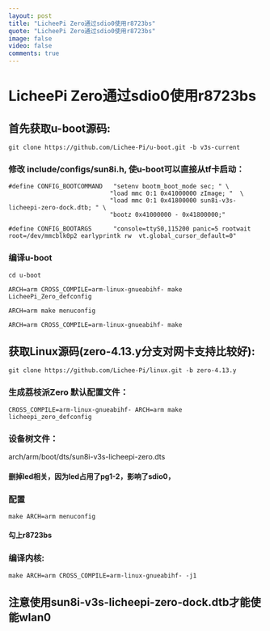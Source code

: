 ```yaml
---
layout: post
title: "LicheePi Zero通过sdio0使用r8723bs"
quote: "LicheePi Zero通过sdio0使用r8723bs"
image: false
video: false
comments: true
---
```


# LicheePi Zero通过sdio0使用r8723bs

## 首先获取u-boot源码:             

`git clone https://github.com/Lichee-Pi/u-boot.git -b v3s-current`

### 修改 include/configs/sun8i.h, 使u-boot可以直接从tf卡启动：

```
#define CONFIG_BOOTCOMMAND   "setenv bootm_boot_mode sec; " \
                            "load mmc 0:1 0x41000000 zImage; "  \
                            "load mmc 0:1 0x41800000 sun8i-v3s-licheepi-zero-dock.dtb; " \
                            "bootz 0x41000000 - 0x41800000;"

#define CONFIG_BOOTARGS      "console=ttyS0,115200 panic=5 rootwait root=/dev/mmcblk0p2 earlyprintk rw  vt.global_cursor_default=0"
```
### 编译u-boot

`cd u-boot`

```
ARCH=arm CROSS_COMPILE=arm-linux-gnueabihf- make LicheePi_Zero_defconfig

ARCH=arm make menuconfig

ARCH=arm CROSS_COMPILE=arm-linux-gnueabihf- make
```

## 获取Linux源码(zero-4.13.y分支对网卡支持比较好):  

`git clone https://github.com/Lichee-Pi/linux.git -b zero-4.13.y`

### 生成荔枝派Zero 默认配置文件： 
`CROSS_COMPILE=arm-linux-gnueabihf- ARCH=arm make licheepi_zero_defconfig`

### 设备树文件：  
arch/arm/boot/dts/sun8i-v3s-licheepi-zero.dts

#### 删掉led相关，因为led占用了pg1-2，影响了sdio0，

### 配置

`make ARCH=arm menuconfig`

#### 勾上r8723bs

### 编译内核:     

`make ARCH=arm CROSS_COMPILE=arm-linux-gnueabihf- -j1`

## 注意使用sun8i-v3s-licheepi-zero-dock.dtb才能使能wlan0

